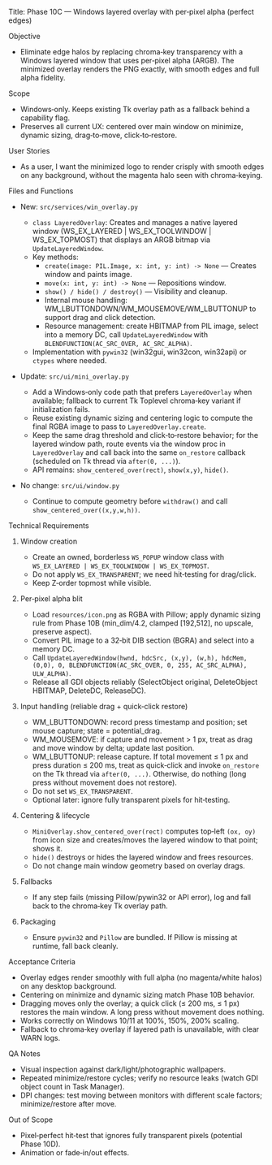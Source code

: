 Title: Phase 10C — Windows layered overlay with per‑pixel alpha (perfect edges)

Objective
- Eliminate edge halos by replacing chroma‑key transparency with a Windows layered window that uses per‑pixel alpha (ARGB). The minimized overlay renders the PNG exactly, with smooth edges and full alpha fidelity.

Scope
- Windows‑only. Keeps existing Tk overlay path as a fallback behind a capability flag.
- Preserves all current UX: centered over main window on minimize, dynamic sizing, drag‑to‑move, click‑to‑restore.

User Stories
- As a user, I want the minimized logo to render crisply with smooth edges on any background, without the magenta halo seen with chroma‑keying.

Files and Functions
- New: `src/services/win_overlay.py`
  - `class LayeredOverlay`: Creates and manages a native layered window (WS_EX_LAYERED | WS_EX_TOOLWINDOW | WS_EX_TOPMOST) that displays an ARGB bitmap via `UpdateLayeredWindow`.
  - Key methods:
    - `create(image: PIL.Image, x: int, y: int) -> None` — Creates window and paints image.
    - `move(x: int, y: int) -> None` — Repositions window.
    - `show() / hide() / destroy()` — Visibility and cleanup.
    - Internal mouse handling: WM_LBUTTONDOWN/WM_MOUSEMOVE/WM_LBUTTONUP to support drag and click detection.
    - Resource management: create HBITMAP from PIL image, select into a memory DC, call `UpdateLayeredWindow` with `BLENDFUNCTION(AC_SRC_OVER, AC_SRC_ALPHA)`.
  - Implementation with `pywin32` (win32gui, win32con, win32api) or `ctypes` where needed.

- Update: `src/ui/mini_overlay.py`
  - Add a Windows‑only code path that prefers `LayeredOverlay` when available; fallback to current Tk Toplevel chroma‑key variant if initialization fails.
  - Reuse existing dynamic sizing and centering logic to compute the final RGBA image to pass to `LayeredOverlay.create`.
  - Keep the same drag threshold and click‑to‑restore behavior; for the layered window path, route events via the window proc in `LayeredOverlay` and call back into the same `on_restore` callback (scheduled on Tk thread via `after(0, ...)`).
  - API remains: `show_centered_over(rect)`, `show(x,y)`, `hide()`.

- No change: `src/ui/window.py`
  - Continue to compute geometry before `withdraw()` and call `show_centered_over((x,y,w,h))`.

Technical Requirements
1) Window creation
   - Create an owned, borderless `WS_POPUP` window class with `WS_EX_LAYERED | WS_EX_TOOLWINDOW | WS_EX_TOPMOST`.
   - Do not apply `WS_EX_TRANSPARENT`; we need hit‑testing for drag/click.
   - Keep Z‑order topmost while visible.

2) Per‑pixel alpha blit
   - Load `resources/icon.png` as RGBA with Pillow; apply dynamic sizing rule from Phase 10B (min_dim/4.2, clamped [192,512], no upscale, preserve aspect).
   - Convert PIL image to a 32‑bit DIB section (BGRA) and select into a memory DC.
   - Call `UpdateLayeredWindow(hwnd, hdcSrc, (x,y), (w,h), hdcMem, (0,0), 0, BLENDFUNCTION(AC_SRC_OVER, 0, 255, AC_SRC_ALPHA), ULW_ALPHA)`.
   - Release all GDI objects reliably (SelectObject original, DeleteObject HBITMAP, DeleteDC, ReleaseDC).

3) Input handling (reliable drag + quick‑click restore)
   - WM_LBUTTONDOWN: record press timestamp and position; set mouse capture; state = potential_drag.
   - WM_MOUSEMOVE: if capture and movement > 1 px, treat as drag and move window by delta; update last position.
   - WM_LBUTTONUP: release capture. If total movement ≤ 1 px and press duration ≤ 200 ms, treat as quick‑click and invoke `on_restore` on the Tk thread via `after(0, ...)`. Otherwise, do nothing (long press without movement does not restore).
   - Do not set `WS_EX_TRANSPARENT`.
   - Optional later: ignore fully transparent pixels for hit‑testing.

4) Centering & lifecycle
   - `MiniOverlay.show_centered_over(rect)` computes top‑left `(ox, oy)` from icon size and creates/moves the layered window to that point; shows it.
   - `hide()` destroys or hides the layered window and frees resources.
   - Do not change main window geometry based on overlay drags.

5) Fallbacks
   - If any step fails (missing Pillow/pywin32 or API error), log and fall back to the chroma‑key Tk overlay path.

6) Packaging
   - Ensure `pywin32` and `Pillow` are bundled. If Pillow is missing at runtime, fall back cleanly.

Acceptance Criteria
- Overlay edges render smoothly with full alpha (no magenta/white halos) on any desktop background.
- Centering on minimize and dynamic sizing match Phase 10B behavior.
- Dragging moves only the overlay; a quick click (≤ 200 ms, ≤ 1 px) restores the main window. A long press without movement does nothing.
- Works correctly on Windows 10/11 at 100%, 150%, 200% scaling.
- Fallback to chroma‑key overlay if layered path is unavailable, with clear WARN logs.

QA Notes
- Visual inspection against dark/light/photographic wallpapers.
- Repeated minimize/restore cycles; verify no resource leaks (watch GDI object count in Task Manager).
- DPI changes: test moving between monitors with different scale factors; minimize/restore after move.

Out of Scope
- Pixel‑perfect hit‑test that ignores fully transparent pixels (potential Phase 10D).
- Animation or fade‑in/out effects.

